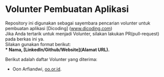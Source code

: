 # Volunter Pembuatan Aplikasi
Repository ini digunakan sebagai sayembara pencarian volunter untuk pembuatan aplikasi [Dicoding] (www.dicoding.com)<br>
Jika Anda tertarik untuk menjadi Volunter, silakan lakukan PR(pull-request) pada berkas ini ya.<br>
Silakan gunakan format berikut:<br>
**\* Nama, [Linkedln/Github/Website](Alamat URL).**

Berikut adalah daftar Volunter yang diterima:
* Oon Arfiandwi, [oo.or.id](https://oo.or.id).
